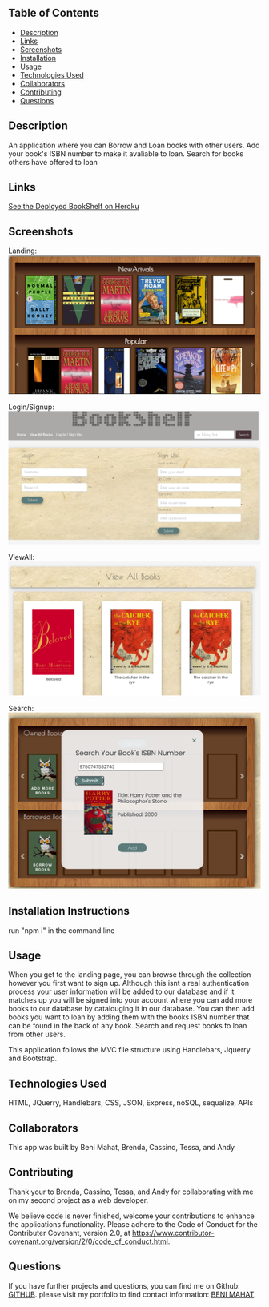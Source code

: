 
## Table of Contents

* [Description](#description)
* [Links](#links)
* [Screenshots](#screenshots)
* [Installation](#installation)
* [Usage](#usage)
* [Technologies Used](#technologies)
* [Collaborators](#collaborators)
* [Contributing](#contributing)
* [Questions](#questions)

## Description

An application where you can Borrow and Loan books with other users. Add your book's ISBN number to make it avaliable to loan. Search for books others have offered to loan

## Links

[See the Deployed BookShelf on Heroku](https://bookshelf-borrow-books.herokuapp.com/)

## Screenshots

Landing:
![ Search:](public/assets/images/bookcase.png)

Login/Signup:
![ Login/Signup:](public/assets/images/login.png)

ViewAll:
![View all:](public/assets/images/viewall.png)

Search:
![Search](public/assets/images/search.png)



## Installation Instructions

run "npm i" in the command line

## Usage

When you get to the landing page, you can browse through the collection however you first want to sign up. Although this isnt a real authentication process your user information will be added to our database and if it matches up you will be signed into your account where you can add more books to our database by catalouging it in our database. You can then add books you want to loan by adding them with the books ISBN number that can be found in the back of any book. Search and request books to loan from other users. 

This application follows the MVC file structure using Handlebars, Jquerry and Bootstrap.  

## Technologies Used

HTML, JQuerry, Handlebars, CSS, JSON, Express, noSQL, sequalize, APIs

## Collaborators

This app was built by Beni Mahat, Brenda, Cassino, Tessa, and Andy

## Contributing

Thank your to  Brenda, Cassino, Tessa, and Andy for collaborating with me on my second project as a web developer. 


We believe code is never finished, welcome your contributions to enhance the applications functionality. Please adhere to the Code of Conduct for the Contributer Covenant, version 2.0, at https://www.contributor-covenant.org/version/2/0/code_of_conduct.html.

## Questions

If you have further projects and questions, you can find me on Github: [GITHUB](https://github.com/benimahat1291). 
please visit my portfolio to find contact information: [BENI MAHAT](https://benimahat1291.github.io/Portfolio_v2/#/). 